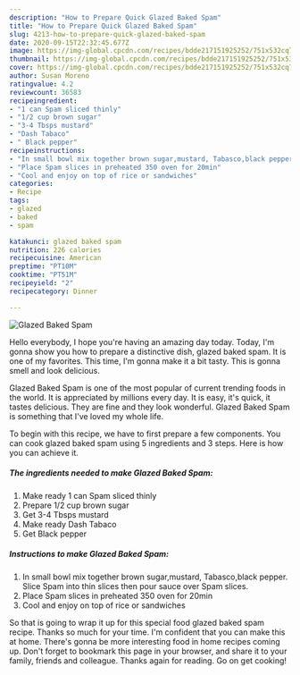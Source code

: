 ```yaml
---
description: "How to Prepare Quick Glazed Baked Spam"
title: "How to Prepare Quick Glazed Baked Spam"
slug: 4213-how-to-prepare-quick-glazed-baked-spam
date: 2020-09-15T22:32:45.677Z
image: https://img-global.cpcdn.com/recipes/bdde217151925252/751x532cq70/glazed-baked-spam-recipe-main-photo.jpg
thumbnail: https://img-global.cpcdn.com/recipes/bdde217151925252/751x532cq70/glazed-baked-spam-recipe-main-photo.jpg
cover: https://img-global.cpcdn.com/recipes/bdde217151925252/751x532cq70/glazed-baked-spam-recipe-main-photo.jpg
author: Susan Moreno
ratingvalue: 4.2
reviewcount: 36583
recipeingredient:
- "1 can Spam sliced thinly"
- "1/2 cup brown sugar"
- "3-4 Tbsps mustard"
- "Dash Tabaco"
- " Black pepper"
recipeinstructions:
- "In small bowl mix together brown sugar,mustard, Tabasco,black pepper. Slice Spam into thin slices then pour sauce over Spam slices."
- "Place Spam slices in preheated 350 oven for 20min"
- "Cool and enjoy on top of rice or sandwiches"
categories:
- Recipe
tags:
- glazed
- baked
- spam

katakunci: glazed baked spam 
nutrition: 226 calories
recipecuisine: American
preptime: "PT10M"
cooktime: "PT51M"
recipeyield: "2"
recipecategory: Dinner

---
```



![Glazed Baked Spam](https://img-global.cpcdn.com/recipes/bdde217151925252/751x532cq70/glazed-baked-spam-recipe-main-photo.jpg)

Hello everybody, I hope you're having an amazing day today. Today, I'm gonna show you how to prepare a distinctive dish, glazed baked spam. It is one of my favorites. This time, I'm gonna make it a bit tasty. This is gonna smell and look delicious.

Glazed Baked Spam is one of the most popular of current trending foods in the world. It is appreciated by millions every day. It is easy, it's quick, it tastes delicious. They are fine and they look wonderful. Glazed Baked Spam is something that I've loved my whole life.




To begin with this recipe, we have to first prepare a few components. You can cook glazed baked spam using 5 ingredients and 3 steps. Here is how you can achieve it.

<!--inarticleads1-->

##### The ingredients needed to make Glazed Baked Spam:

1. Make ready 1 can Spam sliced thinly
1. Prepare 1/2 cup brown sugar
1. Get 3-4 Tbsps mustard
1. Make ready Dash Tabaco
1. Get  Black pepper




<!--inarticleads2-->

##### Instructions to make Glazed Baked Spam:

1. In small bowl mix together brown sugar,mustard, Tabasco,black pepper. Slice Spam into thin slices then pour sauce over Spam slices.
1. Place Spam slices in preheated 350 oven for 20min
1. Cool and enjoy on top of rice or sandwiches




So that is going to wrap it up for this special food glazed baked spam recipe. Thanks so much for your time. I'm confident that you can make this at home. There's gonna be more interesting food in home recipes coming up. Don't forget to bookmark this page in your browser, and share it to your family, friends and colleague. Thanks again for reading. Go on get cooking!
